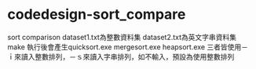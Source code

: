 # codedesign-sort_compare
sort comparison
dataset1.txt為整數資料集
dataset2.txt為英文字串資料集
make 執行後會產生quicksort.exe mergesort.exe heapsort.exe
三者皆使用－ｉ來讀入整數排列，－ｓ來讀入字串排列，如不輸入，預設為使用整數排列
